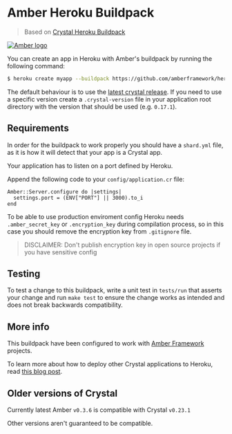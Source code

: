 # Amber Heroku Buildpack

> Based on [Crystal Heroku Buildpack](https://github.com/crystal-lang/heroku-buildpack-crystal)

[![Amber logo](https://i.imgur.com/NEodgHV.png)](https://amberframework.org)

You can create an app in Heroku with Amber's buildpack by running the
following command:

```bash
$ heroku create myapp --buildpack https://github.com/amberframework/heroku-buildpack-amber.git
```

The default behaviour is to use the [latest crystal release](https://github.com/crystal-lang/crystal/releases/latest).
If you need to use a specific version create a `.crystal-version` file in your
application root directory with the version that should be used (e.g. `0.17.1`).

## Requirements

In order for the buildpack to work properly you should have a `shard.yml` file,
as it is how it will detect that your app is a Crystal app.

Your application has to listen on a port defined by Heroku.

Append the following code to your `config/application.cr` file:

```crystal
Amber::Server.configure do |settings|
  settings.port = (ENV["PORT"] || 3000).to_i
end
```

To be able to use production enviroment config Heroku needs `.amber_secret_key` or `.encryption_key` during compilation process, so in this case you should remove the encryption key from `.gitignore` file.

> DISCLAIMER: Don't publish encryption key in open source projects if you have sensitive config

## Testing

To test a change to this buildpack, write a unit test in `tests/run` that asserts your change and
run `make test` to ensure the change works as intended and does not break backwards compatibility.

## More info

This buildpack have been configured to work with [Amber Framework](https://amberframework.org/) projects.

To learn more about how to deploy other Crystal applications to Heroku, read
[this blog post](http://crystal-lang.org/2016/05/26/heroku-buildpack.html).

## Older versions of Crystal

Currently latest Amber `v0.3.6` is compatible with Crystal `v0.23.1`

Other versions aren't guaranteed to be compatible.
